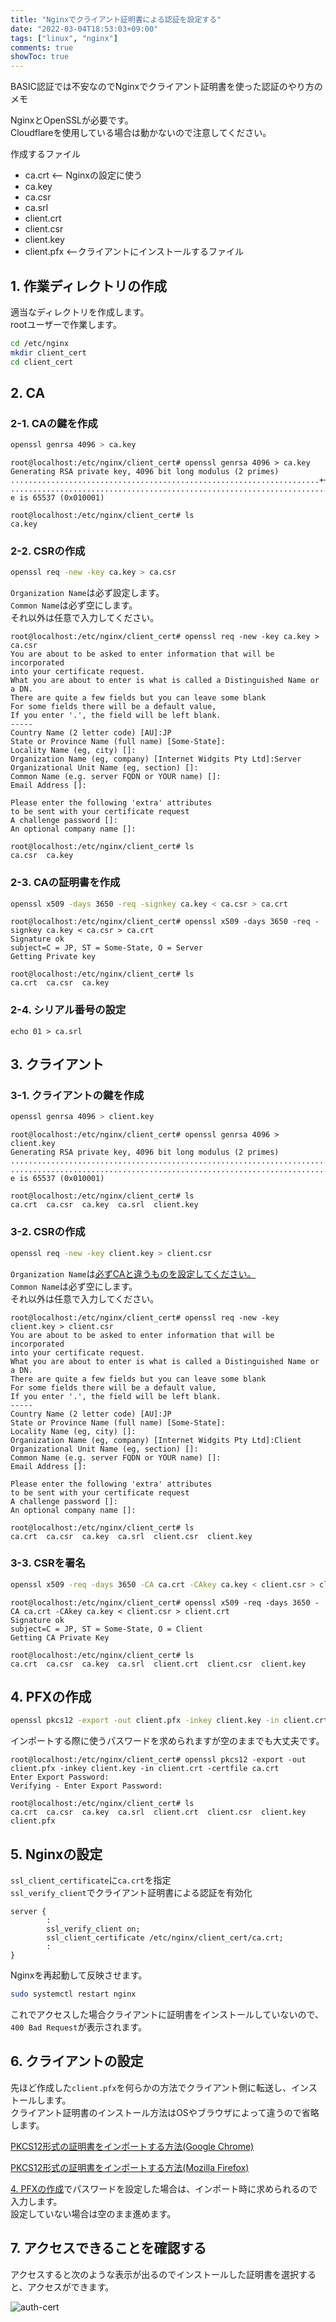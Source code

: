 ```yaml
---
title: "Nginxでクライアント証明書による認証を設定する"
date: "2022-03-04T18:53:03+09:00"
tags: ["linux", "nginx"]
comments: true
showToc: true
---
```

BASIC認証では不安なのでNginxでクライアント証明書を使った認証のやり方のメモ

NginxとOpenSSLが必要です。  
Cloudflareを使用している場合は動かないので注意してください。

作成するファイル
- ca.crt <-- Nginxの設定に使う
- ca.key
- ca.csr
- ca.srl
- client.crt
- client.csr
- client.key
- client.pfx <--クライアントにインストールするファイル

## 1. 作業ディレクトリの作成

適当なディレクトリを作成します。  
rootユーザーで作業します。

```bash
cd /etc/nginx
mkdir client_cert
cd client_cert
```

## 2. CA

###  2-1. CAの鍵を作成

```bash
openssl genrsa 4096 > ca.key
```

```
root@localhost:/etc/nginx/client_cert# openssl genrsa 4096 > ca.key
Generating RSA private key, 4096 bit long modulus (2 primes)
.....................................................................++++
....................................................................................++++
e is 65537 (0x010001)

root@localhost:/etc/nginx/client_cert# ls
ca.key
```

### 2-2. CSRの作成

```bash
openssl req -new -key ca.key > ca.csr
```

`Organization Name`は必ず設定します。  
`Common Name`は必ず空にします。  
それ以外は任意で入力してください。

```
root@localhost:/etc/nginx/client_cert# openssl req -new -key ca.key > ca.csr
You are about to be asked to enter information that will be incorporated
into your certificate request.
What you are about to enter is what is called a Distinguished Name or a DN.
There are quite a few fields but you can leave some blank
For some fields there will be a default value,
If you enter '.', the field will be left blank.
-----
Country Name (2 letter code) [AU]:JP
State or Province Name (full name) [Some-State]:
Locality Name (eg, city) []:
Organization Name (eg, company) [Internet Widgits Pty Ltd]:Server
Organizational Unit Name (eg, section) []:
Common Name (e.g. server FQDN or YOUR name) []:
Email Address []:

Please enter the following 'extra' attributes
to be sent with your certificate request
A challenge password []:
An optional company name []:

root@localhost:/etc/nginx/client_cert# ls
ca.csr  ca.key
```

### 2-3. CAの証明書を作成

```bash
openssl x509 -days 3650 -req -signkey ca.key < ca.csr > ca.crt
```

```
root@localhost:/etc/nginx/client_cert# openssl x509 -days 3650 -req -signkey ca.key < ca.csr > ca.crt
Signature ok
subject=C = JP, ST = Some-State, O = Server
Getting Private key

root@localhost:/etc/nginx/client_cert# ls
ca.crt  ca.csr  ca.key
```

### 2-4. シリアル番号の設定

```
echo 01 > ca.srl
```

## 3. クライアント

### 3-1. クライアントの鍵を作成

```bash
openssl genrsa 4096 > client.key
```

```
root@localhost:/etc/nginx/client_cert# openssl genrsa 4096 > client.key
Generating RSA private key, 4096 bit long modulus (2 primes)
...................................................................................................++++
........................................................................................................................++++
e is 65537 (0x010001)

root@localhost:/etc/nginx/client_cert# ls
ca.crt  ca.csr  ca.key  ca.srl  client.key
```

### 3-2. CSRの作成

```bash
openssl req -new -key client.key > client.csr
```

`Organization Name`は<u>必ずCAと違うものを設定してください。</u>  
`Common Name`は必ず空にします。  
それ以外は任意で入力してください。

```
root@localhost:/etc/nginx/client_cert# openssl req -new -key client.key > client.csr
You are about to be asked to enter information that will be incorporated
into your certificate request.
What you are about to enter is what is called a Distinguished Name or a DN.
There are quite a few fields but you can leave some blank
For some fields there will be a default value,
If you enter '.', the field will be left blank.
-----
Country Name (2 letter code) [AU]:JP
State or Province Name (full name) [Some-State]:
Locality Name (eg, city) []:
Organization Name (eg, company) [Internet Widgits Pty Ltd]:Client
Organizational Unit Name (eg, section) []:
Common Name (e.g. server FQDN or YOUR name) []:
Email Address []:

Please enter the following 'extra' attributes
to be sent with your certificate request
A challenge password []:
An optional company name []:

root@localhost:/etc/nginx/client_cert# ls
ca.crt  ca.csr  ca.key  ca.srl  client.csr  client.key
```

### 3-3. CSRを署名

```bash
openssl x509 -req -days 3650 -CA ca.crt -CAkey ca.key < client.csr > client.crt
```

```
root@localhost:/etc/nginx/client_cert# openssl x509 -req -days 3650 -CA ca.crt -CAkey ca.key < client.csr > client.crt
Signature ok
subject=C = JP, ST = Some-State, O = Client
Getting CA Private Key

root@localhost:/etc/nginx/client_cert# ls
ca.crt  ca.csr  ca.key  ca.srl  client.crt  client.csr  client.key
```

## 4. PFXの作成

```bash
openssl pkcs12 -export -out client.pfx -inkey client.key -in client.crt -certfile ca.crt
```

インポートする際に使うパスワードを求められますが空のままでも大丈夫です。

```
root@localhost:/etc/nginx/client_cert# openssl pkcs12 -export -out client.pfx -inkey client.key -in client.crt -certfile ca.crt
Enter Export Password:
Verifying - Enter Export Password:

root@localhost:/etc/nginx/client_cert# ls
ca.crt  ca.csr  ca.key  ca.srl  client.crt  client.csr  client.key  client.pfx
```

## 5. Nginxの設定

`ssl_client_certificate`に`ca.crt`を指定  
`ssl_verify_client`でクライアント証明書による認証を有効化

```
server {
        :
        ssl_verify_client on;
        ssl_client_certificate /etc/nginx/client_cert/ca.crt;
        :
}
```

Nginxを再起動して反映させます。

```bash
sudo systemctl restart nginx
``` 

これでアクセスした場合クライアントに証明書をインストールしていないので、`400 Bad Request`が表示されます。

## 6. クライアントの設定

先ほど作成した`client.pfx`を何らかの方法でクライアント側に転送し、インストールします。  
クライアント証明書のインストール方法はOSやブラウザによって違うので省略します。

[PKCS12形式の証明書をインポートする方法(Google Chrome)](https://jp.globalsign.com/support/clientcert/manual-browser/pkcs12-import-chrome.html)

[PKCS12形式の証明書をインポートする方法(Mozilla Firefox)](https://jp.globalsign.com/support/clientcert/manual-browser/pkcs12-import-firefox.html)

[4. PFXの作成](#4-pfxの作成)でパスワードを設定した場合は、インポート時に求められるので入力します。  
設定していない場合は空のまま進めます。

## 7. アクセスできることを確認する

アクセスすると次のような表示が出るのでインストールした証明書を選択すると、アクセスができます。

![auth-cert](auth-cert.jpg)
